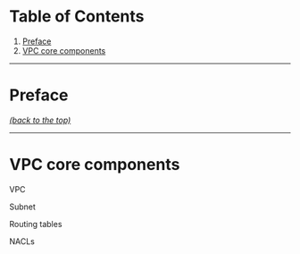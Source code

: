 # Table of Contents

1. [Preface](README.md#markdown-header-preface)
2. [VPC core components](README.md#markdown-header-vpc-core-components)

* * *

# Preface

[*(back to the top)*](README.md#markdown-header-table-of-contents)

* * *

# VPC core components

VPC

Subnet

Routing tables

NACLs

